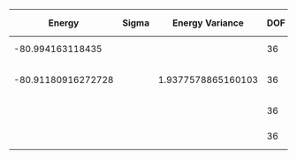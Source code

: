 | Energy             | Sigma   | Energy Variance    | DOF | Method                                                       | Data Repository |
|--------------------|---------|--------------------|-----|--------------------------------------------------------------|-----------------|
| -80.994163118435   |         |                    | 36  | Exact diagonalization                                        |                 |
| -80.91180916272728 |         | 1.9377578865160103 | 36  | DMRG (bond dimension = 2048)                                 |                 |
|                    |         |                    | 36  | RBM (alpha = 1)                                              |                 |
|                    |         |                    | 36  | Jastrow baseline                                             |                 |
